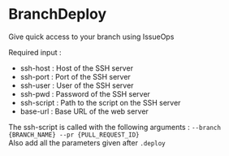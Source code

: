 # BranchDeploy
Give quick access to your branch using IssueOps

Required input : 

- ssh-host : Host of the SSH server
- ssh-port : Port of the SSH server
- ssh-user : User of the SSH server
- ssh-pwd : Password of the SSH server
- ssh-script : Path to the script on the SSH server
- base-url : Base URL of the web server


The ssh-script is called with the following arguments : `--branch {BRANCH_NAME} --pr {PULL_REQUEST_ID}`  
Also add all the parameters given after `.deploy`
